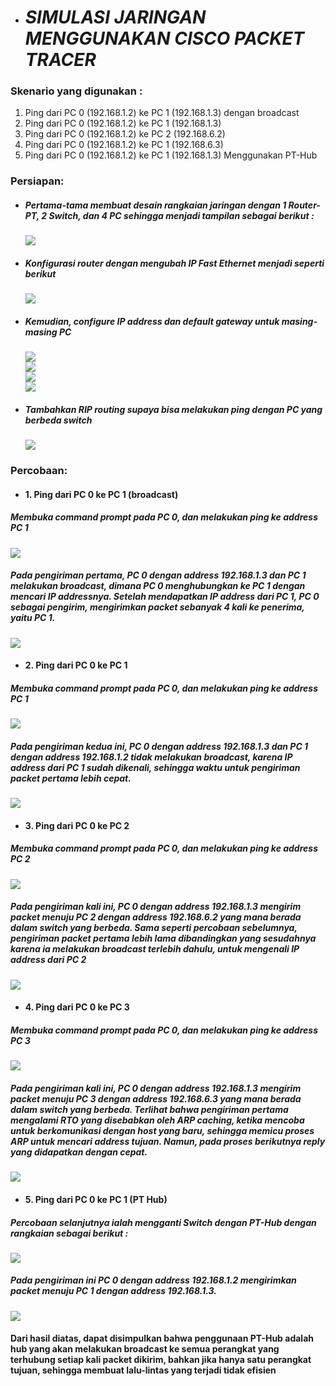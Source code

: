- # _SIMULASI JARINGAN MENGGUNAKAN CISCO PACKET TRACER_

### Skenario yang digunakan :
1. Ping dari PC 0 (192.168.1.2) ke PC 1 (192.168.1.3) dengan broadcast
2. Ping dari PC 0 (192.168.1.2) ke PC 1 (192.168.1.3)
3. Ping dari PC 0 (192.168.1.2) ke PC 2 (192.168.6.2)
4. Ping dari PC 0 (192.168.1.2) ke PC 1 (192.168.6.3)
5. Ping dari PC 0 (192.168.1.2) ke PC 1 (192.168.1.3) Menggunakan PT-Hub

### Persiapan:
- ##### Pertama-tama membuat desain rangkaian jaringan dengan 1 Router-PT, 2 Switch, dan 4 PC sehingga menjadi tampilan sebagai berikut :
    <img src="assets/rangkaian.png">
- ##### Konfigurasi router dengan mengubah IP Fast Ethernet menjadi seperti berikut
    <img src="assets/router.png">
- ##### Kemudian, configure IP address dan default gateway untuk masing-masing PC
    <img src="assets/PC 1.png"><br>
    <img src="assets/PC 2.png"><br>
    <img src="assets/PC 3.png"><br>
    <img src="assets/PC 4.png"><br>

- ##### Tambahkan RIP routing supaya bisa melakukan <i>ping</i> dengan PC yang berbeda switch
    <img src="assets/RIP.png">

### Percobaan:

- #### 1. Ping dari PC 0 ke PC 1 (broadcast)
##### Membuka command prompt pada PC 0, dan melakukan ping ke address PC 1
<img src="assets/Ping 0-1 part 1.png"> <br>
##### Pada pengiriman pertama, PC 0 dengan address 192.168.1.3 dan PC 1 melakukan broadcast, dimana <strong>PC 0</strong> menghubungkan ke <strong>PC 1</strong> dengan mencari IP addressnya. Setelah mendapatkan IP address dari <strong>PC 1</strong>, <strong>PC 0</strong> sebagai pengirim, mengirimkan packet sebanyak 4 kali ke penerima, yaitu <strong>PC 1</strong>.<br>
<img src="assets/ping 0-1 part 8.png"><br>


- #### 2. Ping dari PC 0 ke PC 1
##### Membuka command prompt pada <strong>PC 0</strong>, dan melakukan ping ke address <strong>PC 1</strong> <br>
<img src="assets/ping 0-1 part 9.png"><br>
##### Pada pengiriman kedua ini, PC 0 dengan address <strong>192.168.1.3</strong>  dan PC 1 dengan address <strong>192.168.1.2</strong>  tidak melakukan broadcast, karena IP address dari <strong>PC 1</strong> sudah dikenali, sehingga waktu untuk pengiriman packet pertama lebih cepat.<br>
<img src="assets/ping 0-1 part 10.png"><br>

- #### 3. Ping dari PC 0 ke PC 2
##### Membuka command prompt pada <strong>PC 0</strong>, dan melakukan ping ke address <strong>PC 2</strong> <br>
<img src="assets/ping 0-2 part 1.png"><br>
##### Pada pengiriman kali ini, PC 0 dengan address <strong>192.168.1.3</strong> mengirim packet menuju PC 2 dengan address <strong>192.168.6.2</strong>  yang mana berada dalam switch yang berbeda. Sama seperti percobaan sebelumnya, pengiriman packet pertama lebih lama dibandingkan yang sesudahnya karena ia melakukan broadcast terlebih dahulu, untuk mengenali IP address dari PC 2<br>
<img src="assets/ping 0-2 part 2.png">

- #### 4. Ping dari PC 0 ke PC 3
##### Membuka command prompt pada <strong>PC 0</strong>, dan melakukan ping ke address <strong>PC 3</strong><br>
<img src="assets/ping 0-3 part 1.png"><br>
##### Pada pengiriman kali ini, <strong>PC 0</strong> dengan address <strong>192.168.1.3</strong> mengirim packet menuju <strong>PC 3</strong> dengan address <strong>192.168.6.3</strong>  yang mana berada dalam switch yang berbeda. Terlihat bahwa pengiriman pertama mengalami RTO yang disebabkan oleh ARP caching, ketika mencoba untuk berkomunikasi dengan host yang baru, sehingga memicu proses ARP untuk mencari address tujuan. Namun, pada proses berikutnya reply yang didapatkan dengan cepat. <br>
<img src="assets/ping 0-3 part 2.png">

- #### 5. Ping dari PC 0 ke PC 1 (PT Hub)
##### Percobaan selanjutnya ialah mengganti Switch dengan PT-Hub dengan rangkaian sebagai berikut :<br>
<img src="assets/PT Hub.png"><br>
##### Pada pengiriman ini PC 0 dengan address <strong>192.168.1.2</strong> mengirimkan packet menuju PC 1 dengan address <strong>192.168.1.3</strong>.<br>
<img src="assets/PT-Hub ping2.png"><br>
#### Dari hasil diatas, dapat disimpulkan bahwa penggunaan PT-Hub adalah hub yang akan melakukan broadcast ke semua perangkat yang terhubung setiap kali packet dikirim, bahkan jika hanya satu perangkat tujuan, sehingga membuat lalu-lintas yang terjadi tidak efisien
